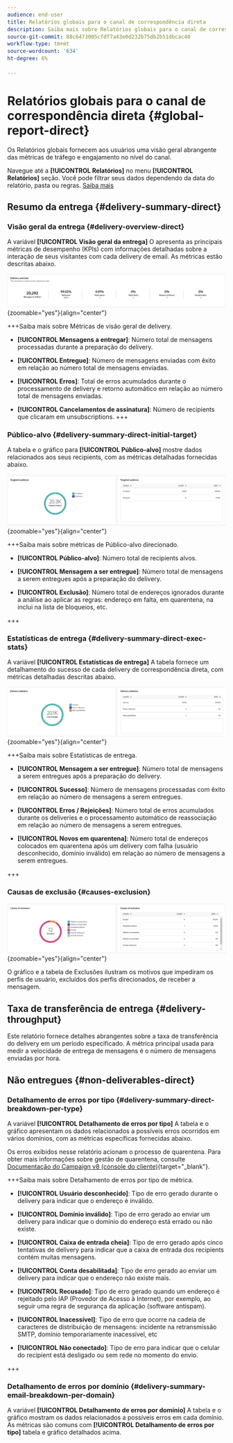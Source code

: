 ```yaml
---
audience: end-user
title: Relatórios globais para o canal de correspondência direta
description: Saiba mais sobre Relatórios globais para o canal de correspondência direta
source-git-commit: 88c6473005cfdf7a43e0d232b75db2b51dbcac40
workflow-type: tm+mt
source-wordcount: '634'
ht-degree: 6%

---
```


# Relatórios globais para o canal de correspondência direta {#global-report-direct}

Os Relatórios globais fornecem aos usuários uma visão geral abrangente das métricas de tráfego e engajamento no nível do canal.

Navegue até a **[!UICONTROL Relatórios]** no menu **[!UICONTROL Relatórios]** seção. Você pode filtrar seus dados dependendo da data do relatório, pasta ou regras. [Saiba mais](global-reports.md)

## Resumo da entrega {#delivery-summary-direct}

### Visão geral da entrega {#delivery-overview-direct}

A variável **[!UICONTROL Visão geral da entrega]** O apresenta as principais métricas de desempenho (KPIs) com informações detalhadas sobre a interação de seus visitantes com cada delivery de email. As métricas estão descritas abaixo.

![](assets/global_report_email_delivery_overview.png){zoomable=&quot;yes&quot;}{align="center"}

+++Saiba mais sobre Métricas de visão geral de delivery.

* **[!UICONTROL Mensagens a entregar]**: Número total de mensagens processadas durante a preparação do delivery.

* **[!UICONTROL Entregue]**: Número de mensagens enviadas com êxito em relação ao número total de mensagens enviadas.

* **[!UICONTROL Erros]**: Total de erros acumulados durante o processamento de delivery e retorno automático em relação ao número total de mensagens enviadas.

* **[!UICONTROL Cancelamentos de assinatura]**: Número de recipients que clicaram em unsubscriptions.
+++

### Público-alvo {#delivery-summary-direct-initial-target}

A tabela e o gráfico para **[!UICONTROL Público-alvo]** mostre dados relacionados aos seus recipients, com as métricas detalhadas fornecidas abaixo.

![](assets/global_report_email_targeted_audience.png){zoomable=&quot;yes&quot;}{align="center"}

+++Saiba mais sobre métricas de Público-alvo direcionado.

* **[!UICONTROL Público-alvo]**: Número total de recipients alvos.

* **[!UICONTROL Mensagem a ser entregue]**: Número total de mensagens a serem entregues após a preparação do delivery.

* **[!UICONTROL Exclusão]**: Número total de endereços ignorados durante a análise ao aplicar as regras: endereço em falta, em quarentena, na inclui na lista de bloqueios, etc.

+++

### Estatísticas de entrega {#delivery-summary-direct-exec-stats}

A variável **[!UICONTROL Estatísticas de entrega]** A tabela fornece um detalhamento do sucesso de cada delivery de correspondência direta, com métricas detalhadas descritas abaixo.

![](assets/global_report_email_delivery_statistics.png){zoomable=&quot;yes&quot;}{align="center"}

+++Saiba mais sobre Estatísticas de entrega.

* **[!UICONTROL Mensagem a ser entregue]**: Número total de mensagens a serem entregues após a preparação do delivery.

* **[!UICONTROL Sucesso]**: Número de mensagens processadas com êxito em relação ao número de mensagens a serem entregues.

* **[!UICONTROL Erros / Rejeições]**: Número total de erros acumulados durante os deliveries e o processamento automático de reassociação em relação ao número de mensagens a serem entregues.

* **[!UICONTROL Novos em quarentena]**: Número total de endereços colocados em quarentena após um delivery com falha (usuário desconhecido, domínio inválido) em relação ao número de mensagens a serem entregues.

+++

### Causas de exclusão {#causes-exclusion}

![](assets/global_report_email_exclusions.png){zoomable=&quot;yes&quot;}{align="center"}

O gráfico e a tabela de Exclusões ilustram os motivos que impediram os perfis de usuário, excluídos dos perfis direcionados, de receber a mensagem.

## Taxa de transferência de entrega {#delivery-throughput}

Este relatório fornece detalhes abrangentes sobre a taxa de transferência do delivery em um período especificado. A métrica principal usada para medir a velocidade de entrega de mensagens é o número de mensagens enviadas por hora.

## Não entregues {#non-deliverables-direct}

### Detalhamento de erros por tipo {#delivery-summary-direct-breakdown-per-type}

A variável **[!UICONTROL Detalhamento de erros por tipo]** A tabela e o gráfico apresentam os dados relacionados a possíveis erros ocorridos em vários domínios, com as métricas específicas fornecidas abaixo.

Os erros exibidos nesse relatório acionam o processo de quarentena. Para obter mais informações sobre gestão de quarentena, consulte [Documentação do Campaign v8 (console do cliente)](https://experienceleague.adobe.com/docs/campaign/campaign-v8/campaigns/send/failures/delivery-failures.html){target="_blank"}.

+++Saiba mais sobre Detalhamento de erros por tipo de métrica.

* **[!UICONTROL Usuário desconhecido]**: Tipo de erro gerado durante o delivery para indicar que o endereço é inválido.

* **[!UICONTROL Domínio inválido]**: Tipo de erro gerado ao enviar um delivery para indicar que o domínio do endereço está errado ou não existe.

* **[!UICONTROL Caixa de entrada cheia]**: Tipo de erro gerado após cinco tentativas de delivery para indicar que a caixa de entrada dos recipients contém muitas mensagens.

* **[!UICONTROL Conta desabilitada]**: Tipo de erro gerado ao enviar um delivery para indicar que o endereço não existe mais.

* **[!UICONTROL Recusado]**: Tipo de erro gerado quando um endereço é rejeitado pelo IAP (Provedor de Acesso à Internet), por exemplo, ao seguir uma regra de segurança da aplicação (software antispam).

* **[!UICONTROL Inacessível]**: Tipo de erro que ocorre na cadeia de caracteres de distribuição de mensagens: incidente na retransmissão SMTP, domínio temporariamente inacessível, etc

* **[!UICONTROL Não conectado]**: Tipo de erro para indicar que o celular do recipient está desligado ou sem rede no momento do envio.

+++

### Detalhamento de erros por domínio {#delivery-summary-email-breakdown-per-domain}

A variável **[!UICONTROL Detalhamento de erros por domínio]** A tabela e o gráfico mostram os dados relacionados a possíveis erros em cada domínio. As métricas são comuns com **[!UICONTROL Detalhamento de erros por tipo]** tabela e gráfico detalhados acima.

